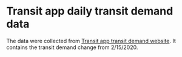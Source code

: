 # Transit app daily transit demand data

The data were collected from [Transit app transit demand website](https://transitapp.com/coronavirus). It contains the transit demand change from 2/15/2020.